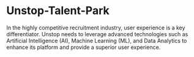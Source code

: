 # Unstop-Talent-Park
In the highly competitive recruitment industry, user experience is a key differentiator. Unstop  needs to leverage advanced technologies such as Artificial Intelligence (AI), Machine Learning  (ML), and Data Analytics to enhance its platform and provide a superior user experience.
